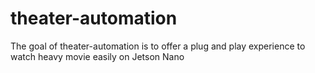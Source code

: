 # theater-automation
The goal of theater-automation is to offer a plug and play experience to watch heavy movie easily on Jetson Nano
